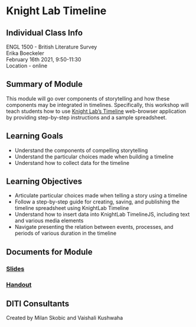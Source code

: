 # Knight Lab Timeline    

## Individual Class Info
ENGL 1500 - British Literature Survey
<br>
Erika Boeckeler
<br>
February 16th 2021, 9:50-11:30
<br>
Location - online

## Summary of Module
This module will go over components of storytelling and how these components may be integrated in timelines. Specifically, this workshop will teach students how to use [Knight Lab’s Timeline](https://timeline.knightlab.com/) web-browser application by providing step-by-step instructions and a sample spreadsheet.

## Learning Goals
* Understand the components of compelling storytelling
* Understand the particular choices made when building a timeline
* Understand how to collect data for the timeline

## Learning Objectives
* Articulate particular choices made when telling a story using a timeline
* Follow a step-by-step guide for creating, saving, and publishing the timeline spreadsheet using KnightLab Timeline
* Understand how to insert data into KnightLab TimelineJS, including text and various media elements
* Navigate presenting the relation between events, processes, and periods of various duration in the timeline

## Documents for Module

### [Slides](https://github.com/NULabNortheastern/digitalassignmentshowcase/blob/master/data-visualization/sp21-boeckler-engl1500-timeline/slides-timeline.pdf)

### [Handout](https://github.com/NULabNortheastern/digitalassignmentshowcase/blob/master/data-visualization/sp21-boeckler-engl1500-timeline/handout-intro_to_timeline.pdf)

## DITI Consultants
Created by Milan Skobic and Vaishali Kushwaha
